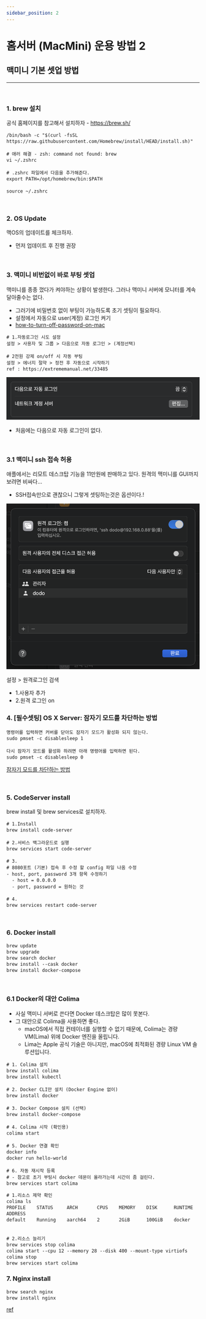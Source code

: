 ```yaml
---
sidebar_position: 2
---
```


# 홈서버 (MacMini) 운용 방법 2

<head>
  <meta name="keywords" content="Mac Server, 맥미니 서버, 운용"/>
</head>

## 맥미니 기본 셋업 방법

---

<br/>

### 1. brew 설치

공식 홈페이지를 참고해서 설치하자 - https://brew.sh/ 

```
/bin/bash -c "$(curl -fsSL https://raw.githubusercontent.com/Homebrew/install/HEAD/install.sh)"

# 애러 해결 - zsh: command not found: brew
vi ~/.zshrc

# .zshrc 파일에서 다음을 추가해준다.
export PATH=/opt/homebrew/bin:$PATH

source ~/.zshrc
```

<br/>

### 2. OS Update

맥OS의 업데이트를 체크하자.  
- 먼저 업데이트 후 진행 권장  


<br/>

### 3. 맥미니 비번없이 바로 부팅 셋업

맥미니를 종종 껐다가 켜야하는 상황이 발생한다. 그러나 맥미니 서버에 모니터를 계속 달아줄수는 없다. 
- 그러기에 비밀번호 없이 부팅이 가능하도록 초기 셋팅이 필요하다.    
- 설정에서 자동으로 user(계정) 로그인 켜기  
- [how-to-turn-off-password-on-mac](https://www.fonedog.com/ko/powermymac/how-to-turn-off-password-on-mac.html)

```
# 1.자동로그인 시도 설정
설정 > 사용자 및 그룹 > 다음으로 자동 로그인 > (계정선택)  

# 2전원 강제 on/off 시 자동 부팅
설정 > 에너지 절약 > 정전 후 자동으로 시작하기
ref : https://extrememanual.net/33485
```

![Alt text](image.png)  
- 처음에는 다음으로 자동 로그인이 없다.  


<br/>

### 3.1 맥미니 ssh 접속 허용  

애플에서는 리모트 데스크탑 기능을 11만원에 판매하고 있다.  원격의 맥미니를 GUI까지 보려면 비싸다...  
- SSH접속만으로 괜찮으니 그렇게 셋팅하는것은 옵션이다.!  

![Alt text](image-1.png)  

설정 > 원격로그인 검색  
- 1.사용자 추가   
- 2.원격 로그인 on  


### 4. [필수셋팅] OS X Server: 잠자기 모드를 차단하는 방법

```
명령어를 입력하면 커버를 닫아도 잠자기 모드가 활성화 되지 않는다.
sudo pmset -c disablesleep 1  

다시 잠자기 모드를 활성화 하려면 아래 명령어를 입력하면 된다.
sudo pmset -c disablesleep 0
```

[잠자기 모드를 차단하는 방법](https://support.apple.com/ko-kr/HT200106)

<br/>

### 5. CodeServer install

brew install 및 brew services로 설치하자.

```
# 1.Install
brew install code-server

# 2.서비스 백그라운드로 실행
brew services start code-server

# 3.
# 8080포트 (기본) 접속 후 수정 할 config 파일 나옴 수정 
- host, port, password 3개 항목 수정하기  
  - host = 0.0.0.0
  - port, password = 원하는 것  

# 4.
brew services restart code-server
```
<br/>

### 6. Docker install 

```
brew update
brew upgrade
brew search docker
brew install --cask docker
brew install docker-compose
```
<br/>

### 6.1 Docker의 대안 Colima  

- 사실 맥미니 서버로 쓴다면 Docker 데스크탑은 많이 못본다. 
- 그 대안으로 Colima을 사용하면 좋다.    
  - macOS에서 직접 컨테이너를 실행할 수 없기 때문에, Colima는 경량 VM(Lima) 위에 Docker 엔진을 올립니다.
  - Lima는 Apple 공식 기술은 아니지만, macOS에 최적화된 경량 Linux VM 솔루션입니다.

```
# 1. Colima 설치
brew install colima
brew install kubectl

# 2. Docker CLI만 설치 (Docker Engine 없이)
brew install docker

# 3. Docker Compose 설치 (선택)
brew install docker-compose

# 4. Colima 시작 (확인용)
colima start

# 5. Docker 연결 확인
docker info
docker run hello-world

# 6. 자동 재시작 등록  
# - 참고로 초기 부팅시 docker 데몬이 올라가는데 시간이 좀 걸린다.   
brew services start colima 
```

```
# 1.리소스 제약 확인
colima ls
PROFILE    STATUS     ARCH       CPUS    MEMORY    DISK      RUNTIME    ADDRESS
default    Running    aarch64    2       2GiB      100GiB    docker


# 2.리소스 늘리기  
brew services stop colima
colima start --cpu 12 --memory 28 --disk 400 --mount-type virtiofs
colima stop
brew services start colima 

```

### 7. Nginx install 

```
brew search nginx
brew install nginx
```

[ref](https://codewagon.tistory.com/2)
